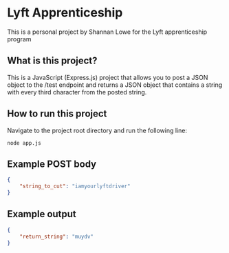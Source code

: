 # Lyft Apprenticeship

This is a personal project by Shannan Lowe for the Lyft apprenticeship program

## What is this project?

This is a JavaScript (Express.js) project that allows you to post a JSON object to
the /test endpoint and returns a JSON object that contains a string with
every third character from the posted string.

## How to run this project

Navigate to the project root directory and run the following line:

`node app.js`

## Example POST body

```JSON
{
    "string_to_cut": "iamyourlyftdriver"
}
```

## Example output

```JSON
{
    "return_string": "muydv"
}
```
